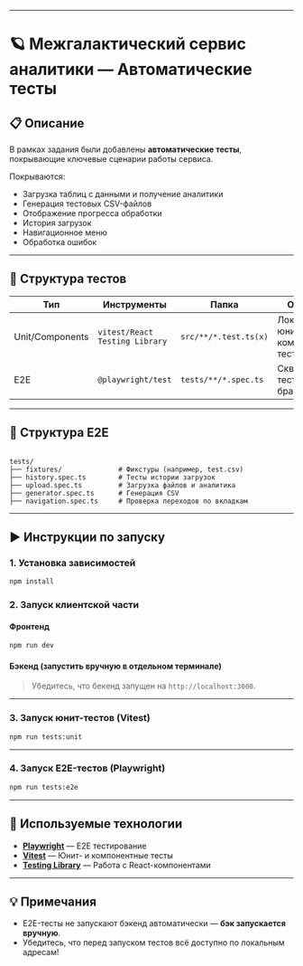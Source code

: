 
---
# 🪐 Межгалактический сервис аналитики — Автоматические тесты

## 📋 Описание

В рамках задания были добавлены **автоматические тесты**, покрывающие ключевые сценарии работы сервиса.  

Покрываются:

- Загрузка таблиц с данными и получение аналитики
- Генерация тестовых CSV-файлов
- Отображение прогресса обработки
- История загрузок
- Навигационное меню
- Обработка ошибок

---

## 🧪 Структура тестов

| Тип             | Инструменты                    | Папка                 | Описание |
|-----------------|--------------------------------|-----------------------|----------|
| Unit/Components | `vitest/React Testing Library` | `src/**/*.test.ts(x)` | Локальные юнит- и компонентные тесты |
| E2E             | `@playwright/test`             | `tests/**/*.spec.ts`  | Сквозные тесты через браузер |

---

## 📂 Структура E2E

```

tests/
├── fixtures/              # Фикстуры (например, test.csv)
├── history.spec.ts        # Тесты истории загрузок
├── upload.spec.ts         # Загрузка файлов и аналитика
├── generator.spec.ts      # Генерация CSV
├── navigation.spec.ts     # Проверка переходов по вкладкам

````

---

## ▶️ Инструкции по запуску

### 1. Установка зависимостей

```bash
npm install
````

### 2. Запуск клиентской части

#### Фронтенд

```bash
npm run dev
```

#### Бэкенд (запустить вручную в отдельном терминале)

> Убедитесь, что бекенд запущен на `http://localhost:3000`.

---

### 3. Запуск юнит-тестов (Vitest)

```bash
npm run tests:unit
```

---

### 4. Запуск E2E-тестов (Playwright)

```bash
npm run tests:e2e
```

---

## 🧰 Используемые технологии

* **[Playwright](https://playwright.dev/)** — E2E тестирование
* **[Vitest](https://vitest.dev/)** — Юнит- и компонентные тесты
* **[Testing Library](https://testing-library.com/)** — Работа с React-компонентами

---

## 💡 Примечания

* E2E-тесты не запускают бэкенд автоматически — **бэк запускается вручную**.
* Убедитесь, что перед запуском тестов всё доступно по локальным адресам!

```